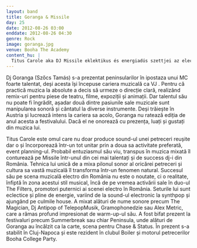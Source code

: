 ```yaml
---
layout: band
title: Goranga & Missile
day: 25
date: 2012-08-26 03:00
enddate: 2012-08-26 04:30
genre: Rock
image: goranga.jpg
venue: Booha The Academy
content_hu: |
  Titus Carole aka DJ Missile eklektikus és energiadús szettjei az electronicától a szintipopon keresztül egészen a housig vagy a nu discóig terjedhetnek. Az event plannerként is dolgozó zenész a Boiler Club és a Booha College Partik rezidens dj-je, és olyan nevekkel lépett már fel,mint The magician, DJ Antipop (TelepopMusik), Gramophoedzie, Alex Metric, Gorangával együtt pedig a Chase and Status tavalyi félszigetes szettje előtt melegítették be a közönséget.
---
```


Dj Goranga (Szőcs Tamás) s-a prezentat peninsularilor în ipostaza unui MC foarte talentat, deși acesta își începuse cariera muzicală ca VJ . Pentru că practică muzica la absolute a decis să urmeze o direcție clară, realizând remix-uri pentru piese de teatru, filme, expoziții și animații. Dar talentul său nu poate fi îngrădit, așadar două dintre pasiunile sale muzicale sunt manipularea sonoră și cântatul la diverse instrumente. Deși trăiește în Austria și lucrează intens la cariera sa acolo, Goranga nu ratează ediția de anul acesta a festivalului.  Dacă el ne onorează cu prezența, luați și gustați din muzica lui.

Titus Carole este omul care nu doar produce sound-ul unei petreceri reușite dar o și încorporează într-un tot unitar prin a doua sa activitate preferată, event planning-ul. Probabil entuziasmul său viu, transpus în muzica mixată îl conturează pe Missile într-unul din cei mai talentați și de success dj-i din România. Tehnica lui unică de a mixa pilonul sonor al oricărei petreceri și cultura sa vastă muzicală îl transforma într-un fenomen natural. 
Succesul său pe scena muzicală electro din România nu este o noutate, ci o realitate, înfiptă în zona acestui stil musical, încă de pe vremea activării sale în duo-ul The Filters, promotori puternici ai scenei electro în România. Seturile lui sunt eclectice și pline de energie, variind de la sound-ul electronic la synthpop și ajungând pe culmile house. A mixat alături de nume sonore precum The Magician, Dj Antipop of TelepopMusik, Gramophonedzie sau  Alex Metric, care a rămas profund impresionat de warm-up-ul său. A fost bifat prezent la festivaluri precum Summerbreak sau chiar Peninsula, unde alături de Goranga au încălzit ca la carte, scena pentru Chase & Status. În prezent s-a stabilit în Cluj-Napoca și este rezident în clubul Boiler și motorul petrecerilor Booha College Party.